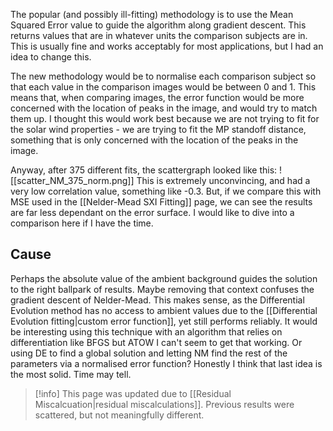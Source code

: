 The popular (and possibly ill-fitting) methodology is to use the Mean Squared Error value to guide the algorithm along gradient descent. This returns values that are in whatever units the comparison subjects are in. This is usually fine and works acceptably for most applications, but I had an idea to change this.

The new methodology would be to normalise each comparison subject so that each value in the comparison images would be between 0 and 1. This means that, when comparing images, the error function would be more concerned with the location of peaks in the image, and would try to match them up. I thought this would work best because we are not trying to fit for the solar wind properties - we are trying to fit the MP standoff distance, something that is only concerned with the location of the peaks in the image.

Anyway, after 375 different fits, the scattergraph looked like this:
![[scatter_NM_375_norm.png]]
This is extremely unconvincing, and had a very low correlation value, something like -0.3. But, if we compare this with MSE used in the [[Nelder-Mead SXI Fitting]] page, we can see the results are far less dependant on the error surface. I would like to dive into a comparison here if I have the time.
## Cause
Perhaps the absolute value of the ambient background guides the solution to the right ballpark of results. Maybe removing that context confuses the gradient descent of Nelder-Mead. This makes sense, as the Differential Evolution method has no access to ambient values due to the [[Differential Evolution fitting|custom error function]], yet still performs reliably. It would be interesting using this technique with an algorithm that relies on differentiation like BFGS but ATOW I can't seem to get that working. Or using DE to find a global solution and letting NM find the rest of the parameters via a normalised error function? Honestly I think that last idea is the most solid. Time may tell.

> [!info] This page was updated due to [[Residual Miscalcuation|residual miscalculations]]. Previous results were scattered, but not meaningfully different.
